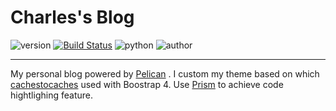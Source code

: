 # Charles's Blog


![version](https://img.shields.io/badge/Version-%202.0.0-orange.svg)
[![Build Status](https://travis-ci.org/paxinla/paxinla.github.io.svg?branch=source)](https://travis-ci.org/paxinla/paxinla.github.io)
![python](https://img.shields.io/badge/python-%203.7/ubuntu-blue.svg)
![author](https://img.shields.io/badge/Powered%20by-%20%20Pelican-yellow.svg)


----------

My personal blog powered by [Pelican](https://blog.getpelican.com/) . I custom my theme based on which [cachestocaches](http://cachestocaches.com/) used with Boostrap 4. Use [Prism](http://prismjs.com/) to achieve code hightlighing feature.
